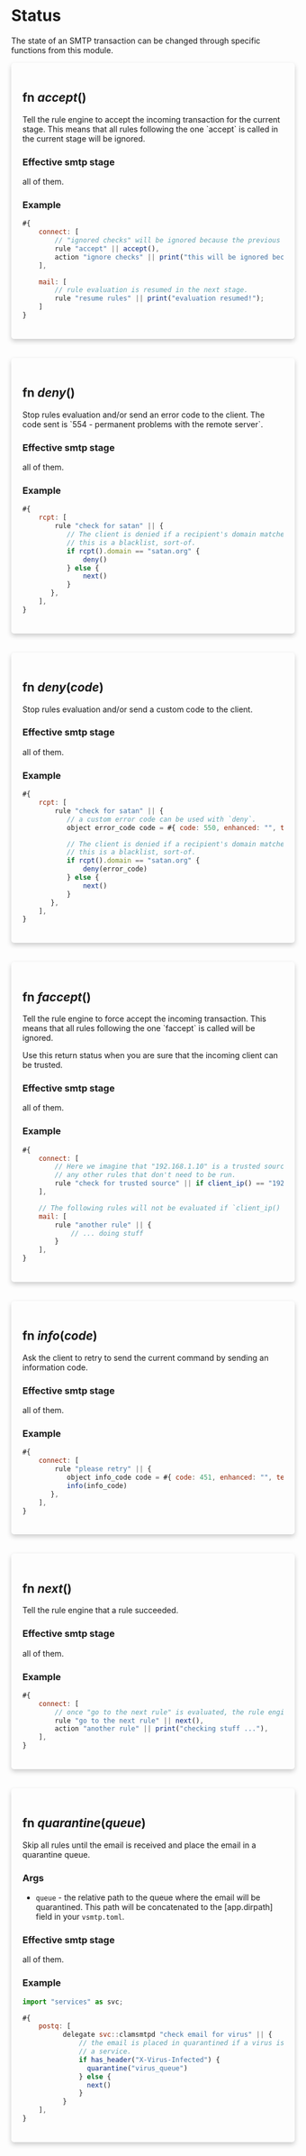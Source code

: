 # Status
The state of an SMTP transaction can be changed through specific functions from this module.

<div style='box-shadow: 0 4px 8px 0 rgba(0,0,0,0.2); padding: 20px; border-radius: 5px;'>
<h2> fn <em style='color: var(--inline-code-color);'>accept</em>() </h2>
 Tell the rule engine to accept the incoming transaction for the current stage.
 This means that all rules following the one `accept` is called in the current stage
 will be ignored.

 ### Effective smtp stage

 all of them.

 ### Example
 ```js
 #{
     connect: [
         // "ignored checks" will be ignored because the previous rule returned accept.
         rule "accept" || accept(),
         action "ignore checks" || print("this will be ignored because the previous rule used accept()."),
     ],

     mail: [
         // rule evaluation is resumed in the next stage.
         rule "resume rules" || print("evaluation resumed!");
     ]
 }
 ```

 

</div>
<br/>
<br/>

<div style='box-shadow: 0 4px 8px 0 rgba(0,0,0,0.2); padding: 20px; border-radius: 5px;'>
<h2> fn <em style='color: var(--inline-code-color);'>deny</em>() </h2>
 Stop rules evaluation and/or send an error code to the client.
 The code sent is `554 - permanent problems with the remote server`.

 ### Effective smtp stage

 all of them.

 ### Example
 ```js
 #{
     rcpt: [
         rule "check for satan" || {
            // The client is denied if a recipient's domain matches satan.org,
            // this is a blacklist, sort-of.
            if rcpt().domain == "satan.org" {
                deny()
            } else {
                next()
            }
        },
     ],
 }
 ```

 

</div>
<br/>
<br/>

<div style='box-shadow: 0 4px 8px 0 rgba(0,0,0,0.2); padding: 20px; border-radius: 5px;'>
<h2> fn <em style='color: var(--inline-code-color);'>deny</em>(<em style='color: var(--inline-code-color)'>code</em>) </h2>
 Stop rules evaluation and/or send a custom code to the client.

 ### Effective smtp stage

 all of them.

 ### Example
 ```js
 #{
     rcpt: [
         rule "check for satan" || {
            // a custom error code can be used with `deny`.
            object error_code code = #{ code: 550, enhanced: "", text: "satan.org is not welcome here." };

            // The client is denied if a recipient's domain matches satan.org,
            // this is a blacklist, sort-of.
            if rcpt().domain == "satan.org" {
                deny(error_code)
            } else {
                next()
            }
        },
     ],
 }
 ```

 

</div>
<br/>
<br/>

<div style='box-shadow: 0 4px 8px 0 rgba(0,0,0,0.2); padding: 20px; border-radius: 5px;'>
<h2> fn <em style='color: var(--inline-code-color);'>faccept</em>() </h2>
 Tell the rule engine to force accept the incoming transaction.
 This means that all rules following the one `faccept` is called
 will be ignored.

 Use this return status when you are sure that
 the incoming client can be trusted.

 ### Effective smtp stage

 all of them.

 ### Example
 ```js
 #{
     connect: [
         // Here we imagine that "192.168.1.10" is a trusted source, so we can force accept
         // any other rules that don't need to be run.
         rule "check for trusted source" || if client_ip() == "192.168.1.10" { faccept() } else { next() },
     ],

     // The following rules will not be evaluated if `client_ip() == "192.168.1.10"` is true.
     mail: [
         rule "another rule" || {
             // ... doing stuff
         }
     ],
 }

 
 ```

</div>
<br/>
<br/>

<div style='box-shadow: 0 4px 8px 0 rgba(0,0,0,0.2); padding: 20px; border-radius: 5px;'>
<h2> fn <em style='color: var(--inline-code-color);'>info</em>(<em style='color: var(--inline-code-color)'>code</em>) </h2>
 Ask the client to retry to send the current command by sending an information code.

 ### Effective smtp stage

 all of them.

 ### Example
 ```js
 #{
     connect: [
         rule "please retry" || {
            object info_code code = #{ code: 451, enhanced: "", text: "failed to understand you request, please retry." };
            info(info_code)
        },
     ],
 }
 ```

 

</div>
<br/>
<br/>

<div style='box-shadow: 0 4px 8px 0 rgba(0,0,0,0.2); padding: 20px; border-radius: 5px;'>
<h2> fn <em style='color: var(--inline-code-color);'>next</em>() </h2>
 Tell the rule engine that a rule succeeded.

 ### Effective smtp stage

 all of them.

 ### Example
 ```js
 #{
     connect: [
         // once "go to the next rule" is evaluated, the rule engine execute "another rule".
         rule "go to the next rule" || next(),
         action "another rule" || print("checking stuff ..."),
     ],
 }
 ```

 

</div>
<br/>
<br/>

<div style='box-shadow: 0 4px 8px 0 rgba(0,0,0,0.2); padding: 20px; border-radius: 5px;'>
<h2> fn <em style='color: var(--inline-code-color);'>quarantine</em>(<em style='color: var(--inline-code-color)'>queue</em>) </h2>
 Skip all rules until the email is received and place the email in a
 quarantine queue.

 ### Args

 * `queue` - the relative path to the queue where the email will be quarantined. This path will be concatenated to the [app.dirpath] field in your `vsmtp.toml`.

 ### Effective smtp stage

 all of them.

 ### Example
 ```js
 import "services" as svc;

 #{
     postq: [
           delegate svc::clamsmtpd "check email for virus" || {
               // the email is placed in quarantined if a virus is detected by
               // a service.
               if has_header("X-Virus-Infected") {
                 quarantine("virus_queue")
               } else {
                 next()
               }
           }
     ],
 }
 ```

 

</div>
<br/>
<br/>